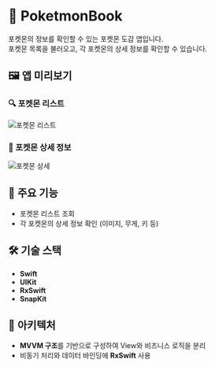 # 🧬 PoketmonBook

포켓몬의 정보를 확인할 수 있는 포켓몬 도감 앱입니다.  
포켓몬 목록을 불러오고, 각 포켓몬의 상세 정보를 확인할 수 있습니다.

## 🖼️ 앱 미리보기

### 🔍 포켓몬 리스트
![포켓몬 리스트](https://raw.githubusercontent.com/username/repo/main/Assets/pokemon_list.png)

### 📄 포켓몬 상세 정보
![포켓몬 상세](https://raw.githubusercontent.com/username/repo/main/Assets/pokemon_detail.png)

## 📱 주요 기능

- 포켓몬 리스트 조회
- 각 포켓몬의 상세 정보 확인 (이미지, 무게, 키 등)

## 🛠 기술 스택

- **Swift**
- **UIKit**
- **RxSwift**
- **SnapKit**

## 🧱 아키텍처

- **MVVM 구조**를 기반으로 구성하여 View와 비즈니스 로직을 분리
- 비동기 처리와 데이터 바인딩에 **RxSwift** 사용
